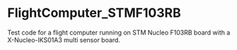# FlightComputer_STMF103RB
Test code for a flight computer running on STM Nucleo F103RB board with a X-Nucleo-IKS01A3 multi sensor board. 
